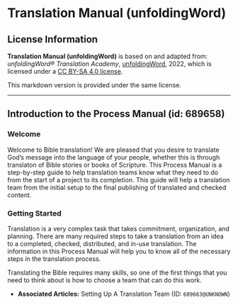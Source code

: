 # Translation Manual (unfoldingWord)

## License Information

**Translation Manual (unfoldingWord)** is based on and adapted from: _unfoldingWord® Translation Academy_, [unfoldingWord](https://unfoldingword.org/utw), 2022, which is licensed under a [CC BY-SA 4.0 license](https://creativecommons.org/licenses/by-sa/4.0/legalcode.en).

This markdown version is provided under the same license.



--------------------------------

## Introduction to the Process Manual (id: 689658)

### Welcome

Welcome to Bible translation! We are pleased that you desire to translate God’s message into the language of your people, whether this is through translaton of Bible stories or books of Scripture. This Process Manual is a step\-by\-step guide to help translation teams know what they need to do from the start of a project to its completion. This guide will help a translation team from the initial setup to the final publishing of translated and checked content.

### Getting Started

Translation is a very complex task that takes commitment, organization, and planning. There are many required steps to take a translation from an idea to a completed, checked, distributed, and in\-use translation. The information in this Process Manual will help you to know all of the necessary steps in the translation process.

Translating the Bible requires many skills, so one of the first things that you need to think about is how to choose a team that can do this work.

* **Associated Articles:** Setting Up A Translation Team (ID: `689663@UNKNOWN`)

